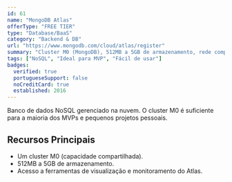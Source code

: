 ```yaml
---
id: 61
name: "MongoDB Atlas"
offerType: "FREE TIER"
type: "Database/BaaS"
category: "Backend & DB"
url: "https://www.mongodb.com/cloud/atlas/register"
summary: "Cluster M0 (MongoDB), 512MB a 5GB de armazenamento, rede compartilhada."
tags: ["NoSQL", "Ideal para MVP", "Fácil de usar"]
badges:
  verified: true
  portugueseSupport: false
  noCreditCard: true
  established: 2016
---
```


Banco de dados NoSQL gerenciado na nuvem. O cluster M0 é suficiente para a maioria dos MVPs e pequenos projetos pessoais.

## Recursos Principais

- Um cluster M0 (capacidade compartilhada).
- 512MB a 5GB de armazenamento.
- Acesso a ferramentas de visualização e monitoramento do Atlas.
